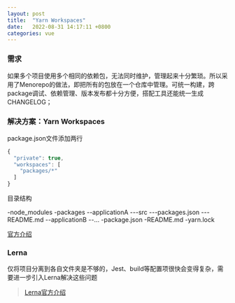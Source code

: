 ```yaml
---
layout: post
title:  "Yarn Workspaces"
date:   2022-08-31 14:17:11 +0800
categories: vue
---
```


### 需求

如果多个项目使用多个相同的依赖包，无法同时维护，管理起来十分繁琐。所以采用了Menorepo的做法，即把所有的包放在一个仓库中管理。可统一构建，跨package调试、依赖管理、版本发布都十分方便，搭配工具还能统一生成CHANGELOG；

### 解决方案：Yarn Workspaces

package.json文件添加两行

```javascript
{
  "private": true,
  "workspaces": [
    "packages/*"
  ]
}
```

目录结构

-node_modules
-packages
  --applicationA
    ---src
    ---packages.json
    ---README.md
  --applicationB
  --...
-package.json
-README.md
-yarn.lock


[官方介绍](https://classic.yarnpkg.com/en/docs/workspaces)

### Lerna

仅将项目分离到各自文件夹是不够的，Jest、build等配置项很快会变得复杂，需要进一步引入Lerna解决这些问题

> [Lerna官方介绍](https://classic.yarnpkg.com/blog/2017/08/02/introducing-workspaces/)


